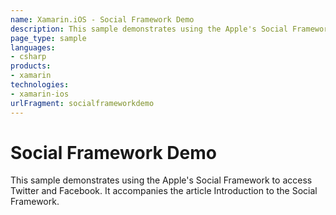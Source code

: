 ```yaml
---
name: Xamarin.iOS - Social Framework Demo
description: This sample demonstrates using the Apple's Social Framework to access Twitter and Facebook. It accompanies the article Introduction to the Social...
page_type: sample
languages:
- csharp
products:
- xamarin
technologies:
- xamarin-ios
urlFragment: socialframeworkdemo
---
```

# Social Framework Demo

This sample demonstrates using the Apple's Social Framework to access Twitter and Facebook. It accompanies the article Introduction to the Social Framework.
